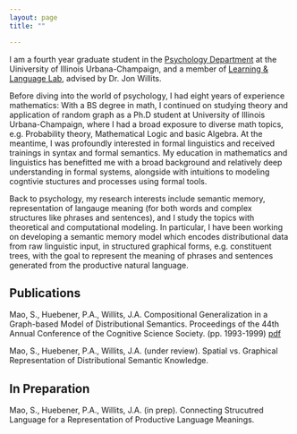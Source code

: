 ```yaml
---
layout: page
title: ""

---
```


I am a fourth year graduate student in the [Psychology Department](https://psychology.illinois.edu/) at the Uiniversity of Illinois Urbana-Champaign, and a member of [Learning & Language Lab](http://learninglanguagelab.org/), advised by Dr. Jon Willits. 

Before diving into the world of psychology, I had eight years of experience mathematics: With a BS degree in math, I continued on studying theory and application of random graph as a Ph.D student at University of Illinois Urbana-Champaign, where I had a broad exposure to diverse math topics, e.g. Probability theory, Mathematical Logic and basic Algebra. At the meantime, I was profoundly interested in formal linguistics and received trainings in syntax and formal semantics. My education in mathematics and linguistics has benefitted me with a broad background and relatively deep understanding in formal systems, alongside with intuitions to modeling cogntivie stuctures and processes using formal tools. 

Back to psychology, my research interests include semantic memory, representation of langauge meaning (for both words and complex structures like phrases and sentences), and I study the topics with theoretical and computational modeling. In particular, I have been working on developing a semantic memory model which encodes distributional data from raw linguistic input, in structured graphical forms, e.g. constituent trees, with the goal to represent the meaning of phrases and sentences generated from the productive natural language. 


## Publications

Mao, S., Huebener, P.A., Willits, J.A. Compositional Generalization in a Graph-based Model of Distributional Semantics. Proceedings of the 44th Annual Conference of the Cognitive Science Society. (pp. 1993-1999) [pdf](https://escholarship.org/uc/item/0v7677s9)

Mao, S., Huebener, P.A., Willits, J.A. (under review). Spatial vs. Graphical Representation of Distributional Semantic Knowledge.

## In Preparation
Mao, S., Huebener, P.A., Willits, J.A. (in prep). Connecting Strucutred Language for a Representation of Productive Language Meanings.
